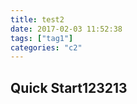 ```yaml
---
title: test2
date: 2017-02-03 11:52:38
tags: ["tag1"]
categories: "c2"
---
```


## Quick Start123213


